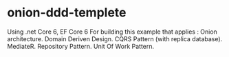 # onion-ddd-templete
Using .net Core 6, EF Core 6 For building this example that applies :
Onion architecture.
Domain Deriven Design.
CQRS Pattern (with replica database).
MediateR.
Repository Pattern.
Unit Of Work Pattern.
